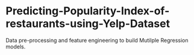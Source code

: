 # Predicting-Popularity-Index-of-restaurants-using-Yelp-Dataset
 Data pre-processing and feature engineering to build Mutilple Regression models.
